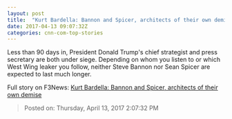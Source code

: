 ```yaml
---
layout: post
title:  "Kurt Bardella: Bannon and Spicer, architects of their own demise"
date: 2017-04-13 09:07:32Z
categories: cnn-com-top-stories
---
```


Less than 90 days in, President Donald Trump's chief strategist and press secretary are both under siege. Depending on whom you listen to or which West Wing leaker you follow, neither Steve Bannon nor Sean Spicer are expected to last much longer.


Full story on F3News: [Kurt Bardella: Bannon and Spicer, architects of their own demise](http://www.f3nws.com/n/pyrjDJ)

> Posted on: Thursday, April 13, 2017 2:07:32 PM
